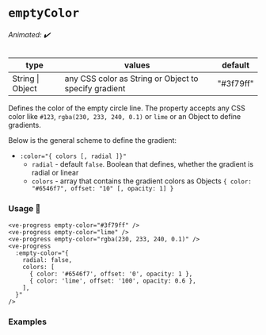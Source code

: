 # `emptyColor`

###### Animated: ✔️

| type             | values                                                | default   |
| ---------------- | ----------------------------------------------------- | --------- |
| String \| Object | any CSS color as String or Object to specify gradient | "#3f79ff" |

Defines the color of the empty circle line. The property accepts any CSS color like `#123`, `rgba(230, 233, 240, 0.1)`
or `lime` or an Object to define gradients.

Below is the general scheme to define the gradient:

- `:color="{ colors [, radial ]}"`
  - `radial` - default `false`. Boolean that defines, whether the gradient is radial or linear
  - `colors` - array that contains the gradient colors as Objects `{ color: "#6546f7", offset: "10" [, opacity: 1] }`

### Usage 📜

```vue
<ve-progress empty-color="#3f79ff" />
<ve-progress empty-color="lime" />
<ve-progress empty-color="rgba(230, 233, 240, 0.1)" />
<ve-progress
  :empty-color="{
    radial: false,
    colors: [
      { color: '#6546f7', offset: '0', opacity: 1 },
      { color: 'lime', offset: '100', opacity: 0.6 },
    ],
  }"
/>
```

### Examples
